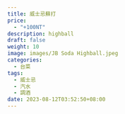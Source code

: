 ```yaml
---
title: 威士忌蘇打
price:
  - "+100NT"
description: highball 
draft: false
weight: 10
image: images/JB Soda Highball.jpeg
categories:
  - 台菜
tags:
  - 威士忌
  - 汽水
  - 調酒
date: 2023-08-12T03:52:50+08:00
---
```


